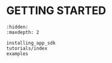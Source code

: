 # GETTING STARTED

```{toctree}
:hidden:
:maxdepth: 2

installing_app_sdk
tutorials/index
examples
```
